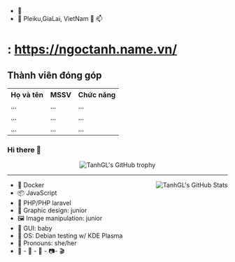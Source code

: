 -   👀 
- 🌱 Pleiku,GiaLai, VietNam 💞️ 📫 
# : https://ngoctanh.name.vn/


                       
<html>

<body>

<h2>Thành viên đóng góp</h2>

<table style="width:100%">
  <tr>
    <th>Họ và tên</th>
    <th>MSSV</th>
    <th>Chức năng</th>
  </tr>
  <tr>
    <td>...</td>
    <td>...</td>
    <td>...</td>
  </tr>
  <tr>
    <td>...</td>
    <td>...</td>
    <td>...</td>
  </tr>
   <tr>
    <td>...</td>
    <td>...</td>
    <td>...</td>
  </tr>
</table>


### Hi there 👋

<!--
**Rongronggg9/Rongronggg9** is a ✨ _special_ ✨ repository because its `README.md` (this file) appears on your GitHub profile.

Here are some ideas to get you started:

- 🔭 I’m currently working on ...
- 🌱 I’m currently learning ...
- 👯 I’m looking to collaborate on ...
- 🤔 I’m looking for help with ...
- 💬 Ask me about ...
- 📫 How to reach me: ...
- 😄 Pronouns: ...
- ⚡ Fun fact: ...
-->

<div align="center">
  <img src="https://github-profile-trophy.vercel.app/?username=TanhGL&column=-1" alt="TanhGL's GitHub trophy">
</div>

<hr>

[//]: https://github-readme-stats.vercel.app/api?username=TanhGL&count_private=true&show_icons=true&theme=buefy&custom_title=🧶%20Rongrong%20is%20vibrating

<img align="right" src="https://github-readme-stats-tanhgl.vercel.app/api?username=TanhGL&count_private=true&show_icons=true&theme=buefy&custom_title=🧶%20Rongrong%20is%20vibrating" alt="TanhGL's GitHub Stats">


- 🦈 Docker 
- 📦 JavaScript
- 👀 PHP/PHP laravel
- 🎨 Graphic design: junior
- 🖼️ Image manipulation: junior
- 📱 GUI: baby
- 🍥 OS: Debian testing w/ KDE Plasma
- 💭 Pronouns: she/her
- 📣 - 🐍 - 💬 - 📷- 🎬 

